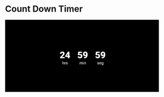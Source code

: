 # Count Down Timer

<p align="center">
  <img src="images/count.jpg" width="800" title="nintendo switch">
</p>